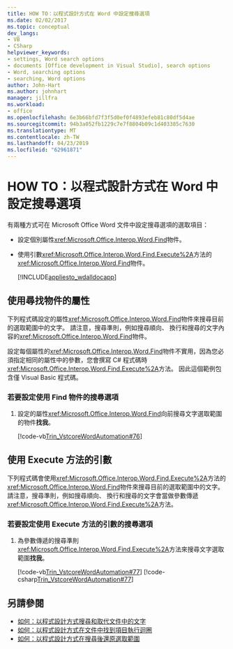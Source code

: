 ```yaml
---
title: HOW TO：以程式設計方式在 Word 中設定搜尋選項
ms.date: 02/02/2017
ms.topic: conceptual
dev_langs:
- VB
- CSharp
helpviewer_keywords:
- settings, Word search options
- documents [Office development in Visual Studio], search options
- Word, searching options
- searching, Word options
author: John-Hart
ms.author: johnhart
manager: jillfra
ms.workload:
- office
ms.openlocfilehash: 6e3b66bfd7f3f5d0ef0f4893efeb81c80df5d4ae
ms.sourcegitcommit: 94b3a052fb1229c7e7f8804b09c1d403385c7630
ms.translationtype: MT
ms.contentlocale: zh-TW
ms.lasthandoff: 04/23/2019
ms.locfileid: "62961871"
---
```

# <a name="how-to-programmatically-set-search-options-in-word"></a>HOW TO：以程式設計方式在 Word 中設定搜尋選項
  有兩種方式可在 Microsoft Office Word 文件中設定搜尋選項的選取項目：

- 設定個別屬性<xref:Microsoft.Office.Interop.Word.Find>物件。

- 使用引數<xref:Microsoft.Office.Interop.Word.Find.Execute%2A>方法的<xref:Microsoft.Office.Interop.Word.Find>物件。

  [!INCLUDE[appliesto_wdalldocapp](../vsto/includes/appliesto-wdalldocapp-md.md)]

## <a name="use-properties-of-a-find-object"></a>使用尋找物件的屬性
 下列程式碼設定的屬性<xref:Microsoft.Office.Interop.Word.Find>物件來搜尋目前的選取範圍中的文字。 請注意，搜尋準則，例如搜尋順向、 換行和搜尋的文字內容的<xref:Microsoft.Office.Interop.Word.Find>物件。

 設定每個屬性的<xref:Microsoft.Office.Interop.Word.Find>物件不實用，因為您必須指定相同的屬性中的參數，您會撰寫 C# 程式碼時<xref:Microsoft.Office.Interop.Word.Find.Execute%2A>方法。 因此這個範例包含僅 Visual Basic 程式碼。

### <a name="to-set-search-options-using-a-find-object"></a>若要設定使用 Find 物件的搜尋選項

1. 設定的屬性<xref:Microsoft.Office.Interop.Word.Find>向前搜尋文字選取範圍的物件**找我**。

     [!code-vb[Trin_VstcoreWordAutomation#76](../vsto/codesnippet/VisualBasic/Trin_VstcoreWordAutomationVB/ThisDocument.vb#76)]

## <a name="use-execute-method-arguments"></a>使用 Execute 方法的引數
 下列程式碼會使用<xref:Microsoft.Office.Interop.Word.Find.Execute%2A>方法的<xref:Microsoft.Office.Interop.Word.Find>物件來搜尋目前的選取範圍中的文字。 請注意，搜尋準則，例如搜尋順向、 換行和搜尋的文字會當做參數傳遞<xref:Microsoft.Office.Interop.Word.Find.Execute%2A>方法。

### <a name="to-set-search-options-using-execute-method-arguments"></a>若要設定使用 Execute 方法的引數的搜尋選項

1. 為參數傳遞的搜尋準則<xref:Microsoft.Office.Interop.Word.Find.Execute%2A>方法來搜尋文字選取範圍**找我**。

     [!code-vb[Trin_VstcoreWordAutomation#77](../vsto/codesnippet/VisualBasic/Trin_VstcoreWordAutomationVB/ThisDocument.vb#77)]
     [!code-csharp[Trin_VstcoreWordAutomation#77](../vsto/codesnippet/CSharp/Trin_VstcoreWordAutomationCS/ThisDocument.cs#77)]

## <a name="see-also"></a>另請參閱
- [如何：以程式設計方式搜尋和取代文件中的文字](../vsto/how-to-programmatically-search-for-and-replace-text-in-documents.md)
- [如何：以程式設計方式在文件中找到項目執行迴圈](../vsto/how-to-programmatically-loop-through-found-items-in-documents.md)
- [如何：以程式設計方式在搜尋後還原選取範圍](../vsto/how-to-programmatically-restore-selections-after-searches.md)
